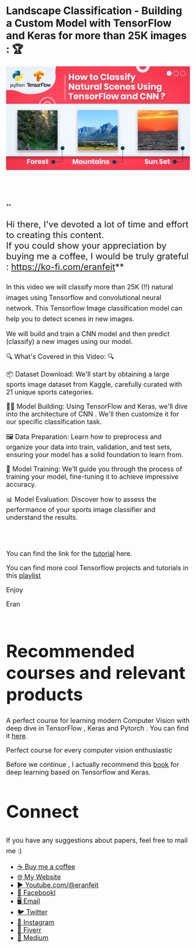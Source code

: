 # Landscape Classification - Building a Custom Model with TensorFlow and Keras for more than 25K images :  🏆

<p align="center">
  <img width="800" src="Natural scenes using tensorflow and cnn.png" "image">
</p>

##
<br/><br/> 

**<font size="5">

Hi there,
I've devoted a lot of time and effort to creating this content. <br/> 
If you could show your appreciation by buying me a coffee, I would be truly grateful : https://ko-fi.com/eranfeit**


<font size= "4" >
In this video we will classify more than 25K (!!) natural images using Tensorflow and convolutional neural network. This Tensorflow Image classification model can help you to detect scenes in new images.  

We will build and train a CNN model and then predict (classify) a new images using our model.

🔍 What's Covered in this Video: 🔍

📦 Dataset Download: We'll start by obtaining a large sports image dataset from Kaggle, carefully curated with 21 unique sports categories. 

🏋️‍♂️ Model Building: Using TensorFlow and Keras, we'll dive into the architecture of CNN . We'll then customize it for our specific classification task. 

🖼️ Data Preparation: Learn how to preprocess and organize your data into train, validation, and test sets, ensuring your model has a solid foundation to learn from. 

🧠 Model Training: We'll guide you through the process of training your model, fine-tuning it to achieve impressive accuracy. 

📊 Model Evaluation: Discover how to assess the performance of your sports image classifier and understand the results. 


<br/><br/> 

You can find the link for the [tutorial](https://youtu.be/aUJL9shkUFA) here. 

You can find more cool Tensorflow projects and tutorials in this [playlist](https://youtube.com/playlist?list=PLdkryDe59y4Ze9_12JhWu3cs-lOGYwYeD)

Enjoy

Eran
<br/><br/> 

</font>

# Recommended courses and relevant products 
<font size= "4" >

A perfect course for learning modern Computer Vision with deep dive in TensorFlow , Keras and Pytorch . You can find it [here](http://bit.ly/3HeDy1V).

Perfect course for every computer vision enthusiastic

Before we continue , I actually recommend this [book](https://amzn.to/3STWZ2N) for deep learning based on Tensorflow and Keras. 



</font>

# Connect

<font size= "4" >
If you have any suggestions about papers, feel free to mail me :)

- [☕ Buy me a coffee](https://ko-fi.com/eranfeit)
- [🌐 My Website](https://eranfeit.net)
- [▶️ Youtube.com/@eranfeit](https://www.youtube.com/channel/UCTiWJJhaH6BviSWKLJUM9sg)
- [🐙 Facebookl](https://www.facebook.com/groups/3080601358933585)
- [🖥️ Email](mailto:feitgemel@gmail.com)
- [🐦 Twitter](https://twitter.com/eran_feit )
- [📸 Instagram](https://www.instagram.com/eran_feit/)
- [🤝 Fiverr ](https://www.fiverr.com/s/mB3Pbb)
- [📝 Medium ](https://medium.com/@feitgemel)


</font>


